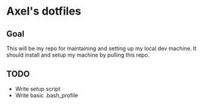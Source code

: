 # Axel's dotfiles

## Goal
This will be my repo for maintaining and setting up my local dev machine. It should install and setup my machine by pulling this repo.

## TODO
* Write setup script
* Write basic .bash_profile